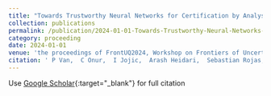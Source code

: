 ```yaml
---
title: "Towards Trustworthy Neural Networks for Certification by Analysis--Fuel Tank Flammability Reduction System"
collection: publications
permalink: /publication/2024-01-01-Towards-Trustworthy-Neural-Networks-for-Certification-by-Analysis-Fuel-Tank-Flammability-Reduction-System
category: proceeding
date: 2024-01-01
venue: 'the proceedings of FrontUQ2024, Workshop on Frontiers of Uncertainty Quantification'
citation: ' P Van,  C Onur,  I Jojic,  Arash Heidari,  Sebastian Rojas,  Lorin Werthen-Brabants,  Ivo Couckuyt, &quot;Towards Trustworthy Neural Networks for Certification by Analysis--Fuel Tank Flammability Reduction System.&quot; In the proceedings of FrontUQ2024, Workshop on Frontiers of Uncertainty Quantification, 2024.'
---
```

Use [Google Scholar](https://scholar.google.com/scholar?q=Towards+Trustworthy+Neural+Networks+for+Certification+by+Analysis++Fuel+Tank+Flammability+Reduction+System){:target="_blank"} for full citation